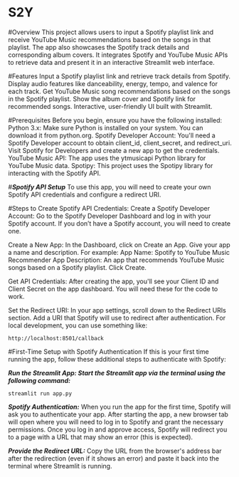 # S2Y
#Overview
This project allows users to input a Spotify playlist link and receive YouTube Music recommendations based on the songs in that playlist. The app also showcases the Spotify track details and corresponding album covers. It integrates Spotify and YouTube Music APIs to retrieve data and present it in an interactive Streamlit web interface.

#Features
Input a Spotify playlist link and retrieve track details from Spotify.
Display audio features like danceability, energy, tempo, and valence for each track.
Get YouTube Music song recommendations based on the songs in the Spotify playlist.
Show the album cover and Spotify link for recommended songs.
Interactive, user-friendly UI built with Streamlit.

#Prerequisites
Before you begin, ensure you have the following installed:
Python 3.x: Make sure Python is installed on your system. You can download it from python.org.
Spotify Developer Account: You'll need a Spotify Developer account to obtain client_id, client_secret, and redirect_uri.
Visit Spotify for Developers and create a new app to get the credentials.
YouTube Music API: The app uses the ytmusicapi Python library for YouTube Music data.
Spotipy: This project uses the Spotipy library for interacting with the Spotify API.

#***Spotify API Setup***
To use this app, you will need to create your own Spotify API credentials and configure a redirect URI.

#Steps to Create Spotify API Credentials:
Create a Spotify Developer Account:
Go to the Spotify Developer Dashboard and log in with your Spotify account.
If you don’t have a Spotify account, you will need to create one.

Create a New App:
In the Dashboard, click on Create an App.
Give your app a name and description. For example:
App Name: Spotify to YouTube Music Recommender
App Description: An app that recommends YouTube Music songs based on a Spotify playlist.
Click Create.

Get API Credentials:
After creating the app, you'll see your Client ID and Client Secret on the app dashboard. You will need these for the code to work.

Set the Redirect URI:
In your app settings, scroll down to the Redirect URIs section.
Add a URI that Spotify will use to redirect after authentication. For local development, you can use something like:

```
http://localhost:8501/callback
```


#First-Time Setup with Spotify Authentication
If this is your first time running the app, follow these additional steps to authenticate with Spotify:

***Run the Streamlit App: Start the Streamlit app via the terminal using the following command:***
```
streamlit run app.py
```
***Spotify Authentication:***
When you run the app for the first time, Spotify will ask you to authenticate your app.
After starting the app, a new browser tab will open where you will need to log in to Spotify and grant the necessary permissions.
Once you log in and approve access, Spotify will redirect you to a page with a URL that may show an error (this is expected).

***Provide the Redirect URL:***
Copy the URL from the browser's address bar after the redirection (even if it shows an error) and paste it back into the terminal where Streamlit is running.

